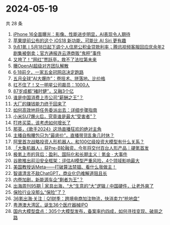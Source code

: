 # 2024-05-19

共 28 条

<!-- BEGIN 36KR -->
<!-- 最后更新时间 2024-05-19 08:02:12 +0800 -->
1. [iPhone 16全面曝光：影像、性能进步明显，AI表现令人期待](https://36kr.com/p/2780150505951878)
1. [苹果提前公布的这个 iOS18 新功能，可能比 AI Siri 更有趣](https://36kr.com/p/2780966415418245)
1. [9点1氪丨5月18日起下调个人住房公积金贷款利率；腾讯视频客服回应庆余年2剧集被倒卖；官方通报连云港商贩“鬼秤”事件](https://36kr.com/p/2780740028531593)
1. [又垮了！“网红”贾跃亭，救不了法拉第未来](https://36kr.com/p/2780751602799232)
1. [曝OpenAI超级对齐团队解散](https://36kr.com/p/2780711294485638)
1. [6·18前夕，一家五金冠网店决定跑路](https://36kr.com/p/2780113475293829)
1. [五月全球“AI大爆炸”：卷技术、拼落地、比价格](https://36kr.com/p/2780118671836034)
1. [扛不住了！又一明星公司裁员：1000人](https://36kr.com/p/2779958567289984)
1. [87岁成都“褚时健”，又融3个亿](https://36kr.com/p/2781024086066051)
1. [谁是中国消费上市公司“薪酬之王”？](https://36kr.com/p/2780048582903553)
1. [大厂的赚钱能力终于回来了](https://36kr.com/p/2780024100800263)
1. [如何高效地将任务委派出去：详细步骤指南](https://36kr.com/p/2595377624021632)
1. [小米SU7爆火后，究竟谁是最大“受害者”？](https://36kr.com/p/2779966105932418)
1. [叮咚买菜，该考虑如何增长了](https://36kr.com/p/2779947461591941)
1. [那英，《歌手2024》这场直播狂欢的绝对主角](https://36kr.com/p/2780144449917577)
1. [主播自掏腰包只为“最底价”，直播带货乱象几时休？](https://36kr.com/p/2780699944978182)
1. [阿里首次战略投资人形机器人，和100亿级投资大模型有什么关系？](https://36kr.com/p/2780053663089545)
1. [「大象机器人」获Pre-B轮融资，今年将交付百台人形产品｜硬氪首发](https://36kr.com/p/2779370364667017)
1. [极氪上市的背后：盈利、国际化和长期主义｜氪金 · 大事件](https://36kr.com/p/2779952307192713)
1. [谷歌推出前沿安全框架：评估AI模型严重风险，4个领域影响最大](https://36kr.com/p/2780711425410176)
1. [美国教授诉Meta——打破算法禁锢、看什么我做主！](https://36kr.com/p/2780865867551363)
1. [智谱清言不敌ChatGPT，商业化仍难解道阻且长](https://36kr.com/p/2780862023484553)
1. [内卷加剧，新能源车企“剩者为王”？](https://36kr.com/p/2780752275326721)
1. [出海周刊95期 | 家具出海，“大”生意的“大”逻辑 / 中国硬件，让老外爽了](https://36kr.com/p/2780801795327106)
1. [保险行业没那么“保险”了？](https://36kr.com/p/2780755843191428)
1. [36氪出海·关注｜Q1财季：跨境电商加注物流，快消卖力“抢地盘”](https://36kr.com/p/2780056132584328)
1. [粤港澳大湾区，诞生36个医疗器械IPO](https://36kr.com/p/2780677750752387)
1. [国内大模型盘点：305个大模型发布，备案率约四成，如何寻找变现、破局之路](https://36kr.com/p/2780040026473353)
<!-- END 36KR -->